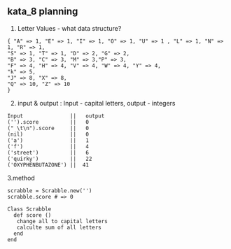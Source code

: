 ## kata_8 planning

1. Letter Values - what data structure? 
```
{ "A" => 1, "E" => 1, "I" => 1, "O" => 1, "U" => 1 , "L" => 1, "N" => 1, "R" => 1, 
"S" => 1, "T" => 1, "D" => 2, "G" => 2, 
"B" => 3, "C" => 3, "M" => 3,"P" => 3,
"F" => 4, "H" => 4, "V" => 4, "W" => 4, "Y" => 4,
"k" => 5,
"J" => 8, "X" => 8,
"Q" => 10, "Z" => 10
}
```
2. input & output :
Input - capital letters,
output - integers
```
Input               ||   output
('').score          ||   0
(" \t\n").score     ||   0
(nil)               ||   0
('a')               ||   1
('f')               ||   4
('street')          ||   6
('quirky')          ||   22
('OXYPHENBUTAZONE') ||  41
```
3.method
```
scrabble = Scrabble.new('')
scrabble.score # => 0

Class Scrabble
  def score ()
   change all to capital letters
   calculte sum of all letters
  end
end
```